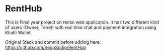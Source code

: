 # RentHub

This is Final year project on rental web application. It has two different kind of users (Owner, Tenet) with real time chat and payment integration using Khalti Wallet.


Original Stack and commit before adding here: https://github.com/neupSudip/RentHub
